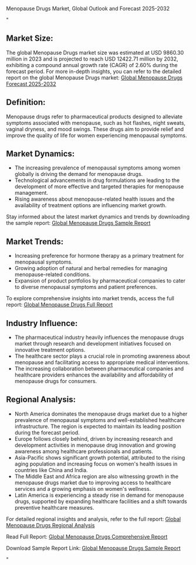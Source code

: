 Menopause Drugs Market, Global Outlook and Forecast 2025-2032

"<h2>Market Size:</h2>
<p>The global Menopause Drugs market size was estimated at USD 9860.30 million in 2023 and is projected to reach USD 12422.71 million by 2032, exhibiting a compound annual growth rate (CAGR) of 2.60% during the forecast period. For more in-depth insights, you can refer to the detailed report on the global Menopause Drugs market: <a href='https://www.statsmarketresearch.com/global-menopause-drugs-forecast-2025-2032-383-8030616'>Global Menopause Drugs Forecast 2025-2032</a></p>

<h2>Definition:</h2>
<p>Menopause drugs refer to pharmaceutical products designed to alleviate symptoms associated with menopause, such as hot flashes, night sweats, vaginal dryness, and mood swings. These drugs aim to provide relief and improve the quality of life for women experiencing menopausal symptoms.</p>

<h2>Market Dynamics:</h2>
<ul>
  <li>The increasing prevalence of menopausal symptoms among women globally is driving the demand for menopause drugs.</li>
  <li>Technological advancements in drug formulations are leading to the development of more effective and targeted therapies for menopause management.</li>
  <li>Rising awareness about menopause-related health issues and the availability of treatment options are influencing market growth.</li>
</ul>
<p>Stay informed about the latest market dynamics and trends by downloading the sample report: <a href='https://www.statsmarketresearch.com/download-free-sample/8030616/global-menopause-drugs-forecast-2025-2032-383'>Global Menopause Drugs Sample Report</a></p>

<h2>Market Trends:</h2>
<ul>
  <li>Increasing preference for hormone therapy as a primary treatment for menopausal symptoms.</li>
  <li>Growing adoption of natural and herbal remedies for managing menopause-related conditions.</li>
  <li>Expansion of product portfolios by pharmaceutical companies to cater to diverse menopausal symptoms and patient preferences.</li>
</ul>
<p>To explore comprehensive insights into market trends, access the full report: <a href='https://www.statsmarketresearch.com/global-menopause-drugs-forecast-2025-2032-383-8030616'>Global Menopause Drugs Full Report</a></p>

<h2>Industry Influence:</h2>
<ul>
  <li>The pharmaceutical industry heavily influences the menopause drugs market through research and development initiatives focused on innovative treatment options.</li>
  <li>The healthcare sector plays a crucial role in promoting awareness about menopause and facilitating access to appropriate medical interventions.</li>
  <li>The increasing collaboration between pharmaceutical companies and healthcare providers enhances the availability and affordability of menopause drugs for consumers.</li>
</ul>

<h2>Regional Analysis:</h2>
<ul>
  <li>North America dominates the menopause drugs market due to a higher prevalence of menopausal symptoms and well-established healthcare infrastructure. The region is expected to maintain its leading position during the forecast period.</li>
  <li>Europe follows closely behind, driven by increasing research and development activities in menopause drug innovation and growing awareness among healthcare professionals and patients.</li>
  <li>Asia-Pacific shows significant growth potential, attributed to the rising aging population and increasing focus on women's health issues in countries like China and India.</li>
  <li>The Middle East and Africa region are also witnessing growth in the menopause drugs market due to improving access to healthcare services and a growing emphasis on women's wellness.</li>
  <li>Latin America is experiencing a steady rise in demand for menopause drugs, supported by expanding healthcare facilities and a shift towards preventive healthcare measures.</li>
</ul>
<p>For detailed regional insights and analysis, refer to the full report: <a href='https://www.statsmarketresearch.com/global-menopause-drugs-forecast-2025-2032-383-8030616'>Global Menopause Drugs Regional Analysis</a></p>

<p>Read Full Report: <a href='https://www.statsmarketresearch.com/global-menopause-drugs-forecast-2025-2032-383-8030616'>Global Menopause Drugs Comprehensive Report</a></p>
<p>Download Sample Report Link: <a href='https://www.statsmarketresearch.com/download-free-sample/8030616/global-menopause-drugs-forecast-2025-2032-383'>Global Menopause Drugs Sample Report</a></p>"
